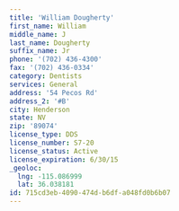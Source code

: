 ```yaml
---
title: 'William Dougherty'
first_name: William
middle_name: J
last_name: Dougherty
suffix_name: Jr
phone: '(702) 436-4300'
fax: '(702) 436-0334'
category: Dentists
services: General
address: '54 Pecos Rd'
address_2: '#B'
city: Henderson
state: NV
zip: '89074'
license_type: DDS
license_number: S7-20
license_status: Active
license_expiration: 6/30/15
_geoloc:
  lng: -115.086999
  lat: 36.038181
id: 715cd3eb-4090-474d-b6df-a048fd0b6b07
---
```

